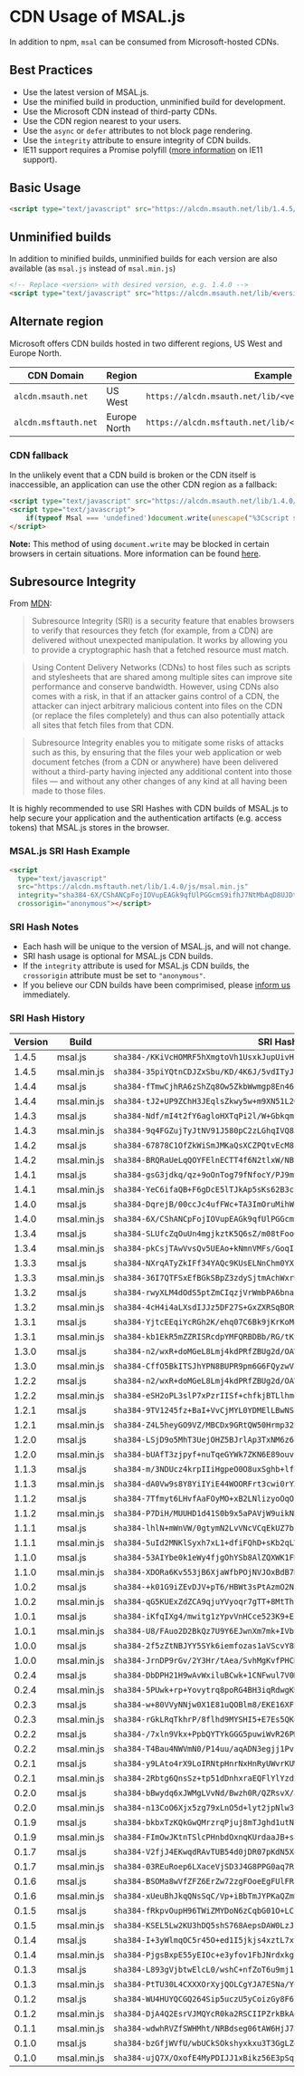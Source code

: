 # CDN Usage of MSAL.js

In addition to npm, `msal` can be consumed from Microsoft-hosted CDNs.

## Best Practices

* Use the latest version of MSAL.js.
* Use the minified build in production, unminified build for development.
* Use the Microsoft CDN instead of third-party CDNs.
* Use the CDN region nearest to your users.
* Use the `async` or `defer` attributes to not block page rendering.
* Use the `integrity` attribute to ensure integrity of CDN builds.
* IE11 support requires a Promise polyfill ([more information](https://github.com/AzureAD/microsoft-authentication-library-for-js/blob/dev/samples/msal-core-samples/VanillaJSTestApp/app/ie11-sample/README.md) on IE11 support).

## Basic Usage

<!-- CDN_LATEST -->
```html
<script type="text/javascript" src="https://alcdn.msauth.net/lib/1.4.5/js/msal.min.js"></script>
```

## Unminified builds

In addition to minified builds, unminified builds for each version are also available (as `msal.js` instead of `msal.min.js`)

```html
<!-- Replace <version> with desired version, e.g. 1.4.0 -->
<script type="text/javascript" src="https://alcdn.msauth.net/lib/<version>/js/msal.js"></script>
```

## Alternate region

Microsoft offers CDN builds hosted in two different regions, US West and Europe North.

CDN Domain          | Region       | Example
--------------------| -------------| --------
`alcdn.msauth.net`  | US West      | `https://alcdn.msauth.net/lib/<version>/js/msal.min.js`
`alcdn.msftauth.net`| Europe North | `https://alcdn.msftauth.net/lib/<version>/js/msal.min.js`

### CDN fallback

In the unlikely event that a CDN build is broken or the CDN itself is inaccessible, an application can use the other CDN region as a fallback:

```html
<script type="text/javascript" src="https://alcdn.msauth.net/lib/1.4.0/js/msal.js"></script>
<script type="text/javascript">
    if(typeof Msal === 'undefined')document.write(unescape("%3Cscript src='https://alcdn.msftauth.net/lib/1.4.0/js/msal.js' type='text/javascript' %3E%3C/script%3E"));
</script>
```

**Note:** This method of using `document.write` may be blocked in certain browsers in certain situations. More information can be found [here](https://www.chromestatus.com/feature/5718547946799104).

## Subresource Integrity

From [MDN](https://developer.mozilla.org/docs/Web/Security/Subresource_Integrity):

> Subresource Integrity (SRI) is a security feature that enables browsers to verify that resources they fetch (for example, from a CDN) are delivered without unexpected manipulation. It works by allowing you to provide a cryptographic hash that a fetched resource must match.

> Using Content Delivery Networks (CDNs) to host files such as scripts and stylesheets that are shared among multiple sites can improve site performance and conserve bandwidth. However, using CDNs also comes with a risk, in that if an attacker gains control of a CDN, the attacker can inject arbitrary malicious content into files on the CDN (or replace the files completely) and thus can also potentially attack all sites that fetch files from that CDN.

> Subresource Integrity enables you to mitigate some risks of attacks such as this, by ensuring that the files your web application or web document fetches (from a CDN or anywhere) have been delivered without a third-party having injected any additional content into those files — and without any other changes of any kind at all having been made to those files.

It is highly recommended to use SRI Hashes with CDN builds of MSAL.js to help secure your application and the authentication artifacts (e.g. access tokens) that MSAL.js stores in the browser.

### MSAL.js SRI Hash Example

```html
<script 
  type="text/javascript" 
  src="https://alcdn.msftauth.net/lib/1.4.0/js/msal.min.js" 
  integrity="sha384-6X/CShANCpFojIOVupEAGk9qfUlPGGcmS9ifhJ7NtMbAqD8UJDtwZv/q30RjFWxV" 
  crossorigin="anonymous"></script>
```

### SRI Hash Notes
- Each hash will be unique to the version of MSAL.js, and will not change.
- SRI hash usage is optional for MSAL.js CDN builds.
- If the `integrity` attribute is used for MSAL.js CDN builds, the `crossorigin` attribute must be set to `"anonymous"`. 
- If you believe our CDN builds have been comprimised, please [inform us](https://github.com/AzureAD/microsoft-authentication-library-for-js/blob/dev/SECURITY.md#reporting-a-vulnerability) immediately.


### SRI Hash History

<!-- SRI_TABLE_START -->
Version | Build       | SRI Hash
--------| ----------- | ---------------------------
1.4.5   | msal.js     | `sha384-/KKiVcHOMRF5hXmgtoVh1UsxkJupUivHchz/Mf4dYyAR8aV0t8AqZDvFohOjj8Av`
1.4.5   | msal.min.js | `sha384-35piYQtnCDJZxSbu/KD/4K6J/5vdITyJkoE5PvyejGRdu7qLGxVudvgODY+6lO6E`
1.4.4   | msal.js     | `sha384-fTmwCjhRA6zShZq8Ow5ZkbWwmgp8En46qW6yWpNEkp37MkV50I/V2wjzlEkQ8eWD`
1.4.4   | msal.min.js | `sha384-tJ2+UP9ZChH3JEqlsZkwy5w+m9XN51L2GaA8Mzp5r0z5ZHyRLMLNGaswNxiSvHYU`
1.4.3   | msal.js     | `sha384-Ndf/mI4t2fY6agloHXTqPi2l/W+GbkqmaurLsLFcr7tVUEmroJ7KtBhEFYmZe9RJ`
1.4.3   | msal.min.js | `sha384-9q4FGZujTyJtNV91J580pC2zLGhqIVQ83YzDgM7DBQpeR5gBjgKPVJ50coTKP+sw`
1.4.2   | msal.js     | `sha384-67878C1OfZkWiSmJMKaQsXCZPQtvEcM884jw9pi3b4DQ/MvuDjU7F1DEj2uqi8cr`
1.4.2   | msal.min.js | `sha384-BRQRaUeLqQOYFElnECTT4f6N2tlxW/NBv/ZUkevFIaFLfn1fmVO8Tey/Dq7YFVDY`
1.4.1   | msal.js     | `sha384-gsG3jdkq/qz+9oOnTog79fNfocY/PJ9mvoXEbRB9y9SzP5RmGPGAl/FlCWRELZDR`
1.4.1   | msal.min.js | `sha384-YeC6ifaQB+F6gDcE5lTJkAp5sKs62B3czPDAB3wiqVDKGnaCbRm3hOqGRF1r0Cu9`
1.4.0   | msal.js     | `sha384-DqrejB/00ccJc4ufFWc+TA3ImOruMihWCj6Wu9hEzRUNdqt4180qlzT0mFa6/Zp2`
1.4.0   | msal.min.js | `sha384-6X/CShANCpFojIOVupEAGk9qfUlPGGcmS9ifhJ7NtMbAqD8UJDtwZv/q30RjFWxV`
1.3.4   | msal.js     | `sha384-SLUfcZqOuUn4mgjkztK5Q6sZ/m08tFoo6K1sSGPkKN+y+QZZZ4DYFNpLmLcmMoLA`
1.3.4   | msal.min.js | `sha384-pkCsjTAwVvsQv5UEAo+kNmnVMFs/GoqIP/G9J0ZV7rC55j3hcV225SGGQJY8wwtn`
1.3.3   | msal.js     | `sha384-NXrqATyZkIFf34YAQc9KUsELNnChm0YXI0Hugq92c2abTH1Gv7He1R/t89iGIAJn`
1.3.3   | msal.min.js | `sha384-36I7QTFSxEfBGkSBpZ3zdySjtmAchWxrUHUFcLzDJVLe4dGnEwnOmp0vRfA1lek+`
1.3.2   | msal.js     | `sha384-rwyXLM4dOdS5ptZmCIqzjVrWmbPA6bnan0Fy35CYYY13MdE0gK/L0TVDnKdEQV7q`
1.3.2   | msal.min.js | `sha384-4cH4i4aLXsdIJJz5DF27S+GxZXRSqBORS4NN7kc7NyZBBIugxFyt6hQt5FiR/DuZ`
1.3.1   | msal.js     | `sha384-YjtcEEqiYcRGh2K/ehq07C6Bk9jKrKoMgdFy9YGfTxtrmzV3GyNi0DDgwhmcCNrE`
1.3.1   | msal.min.js | `sha384-kb1EkR5mZZRISRcdpYMFQRBDBb/RG/tKvYeCbgFjLUhPu54tjm1O4OPkvmOMnpPJ`
1.3.0   | msal.js     | `sha384-n2/wxR+doMGeL8Lmj4kdPRfZBUg2d/OAVqaKCoHPWOfOs1HUFU3laBvp3gv/HBOu`
1.3.0   | msal.min.js | `sha384-CffO5BkITSJhYPN8BUPR9pm6G6FQyzwV5n9JCMtcP98ik6IHSMJSAZPE2JO3AXDh`
1.2.2   | msal.js     | `sha384-n2/wxR+doMGeL8Lmj4kdPRfZBUg2d/OAVqaKCoHPWOfOs1HUFU3laBvp3gv/HBOu`
1.2.2   | msal.min.js | `sha384-eSH2oPL3slP7xPzrIISf+chfkjBTLlhmdW4oqNqSQ0wrS0EkHUZ9wiQfW575BjC6`
1.2.1   | msal.js     | `sha384-9TV1245fz+BaI+VvCjMYL0YDMElLBwNS84v3mY57pXNOt6xcUYch2QLImaTahcOP`
1.2.1   | msal.min.js | `sha384-Z4L5heyGO9VZ/MBCDx9GRtQW50Hrmp32ByIKuqwFesWyB+MDNy9ueVgclolfwj1Q`
1.2.0   | msal.js     | `sha384-LSjD9o5MhT3UejOHZ5BJrlAp3TxNM6z68DPYw3o7Q3ApJviS9kOGP0oQyTaJJd9O`
1.2.0   | msal.min.js | `sha384-bUAfT3zjpyf+nuTqeGYWk7ZKN6E89ouvkiXth6G45RG55uQERls6TtStVOBM6v4O`
1.1.3   | msal.js     | `sha384-m/3NDUcz4krpIIiHgpeO0O8uxSghb+lfBTngquAo2Zuy2fEF+YgFeP08PWFo5FiJ`
1.1.3   | msal.min.js | `sha384-dA0Vw9s8Y8YiIYiE44WOORFrt3cwi0rYXwpetCRnFYziAtXEZ4miG8TMSGo8BIyL`
1.1.2   | msal.js     | `sha384-7Tfmyt6LHvfAaFOyMO+xB2LNlizyoOqOjTpE5TozyuKLeLJCY+aeG8jTPUU/a/eu`
1.1.2   | msal.min.js | `sha384-P7DiH/MUUHD1d41S0b9x5aPAVjW9uikNHFkeERTC7JzltKCx0E7VjZeRFiFL/4Wn`
1.1.1   | msal.js     | `sha384-lhlN+mWnVW/0gtymN2LvVNcVCqEkUZ7bEGJ6/S310LrK23y+BIC/ZWEv9i3BCfrp`
1.1.1   | msal.min.js | `sha384-5uId2MNKlSyxh7xL1+dfiFQhD+sKb2qLVjX4uLrDIgnzbXOZmjO9LRjaAJbzTzKq`
1.1.0   | msal.js     | `sha384-53AIYbe0k1eWy4fjgOhYSb8AlZQXWK1FRnrXsdiH8DG6SDDF/TRQmBh9vx99l+rV`
1.1.0   | msal.min.js | `sha384-XDORa6Kv553jB6XjaWfbPOjNVJOxBdB7NfvVtFeUTNfm9LOLYyNqPPr44xxOzyxb`
1.0.2   | msal.js     | `sha384-+k01G9iZEvDJV+pT6/HBWt3sPtAzmO2Np96PfJcLalUAuAIDsXAs5BGmtESC+sLL`
1.0.2   | msal.min.js | `sha384-qG5KUExZdZCA9qjuYVyoqr7gTT+8MtThFPct1V4bcH9YiN2Z+JNlV0WUhHt3WcHO`
1.0.1   | msal.js     | `sha384-iKfqIXg4/mwitg1zYpvVnHCce523K9+EI86HrFFLKU+FSbDA7qXQtGIsRoj+0Ymg`
1.0.1   | msal.min.js | `sha384-U8/FAuo2D2BkQz7U9Y6EJwnXm7mk+IVbyIyjBgNQvcXeElulyqy4t+3NcjN5bwWF`
1.0.0   | msal.js     | `sha384-2f5zZtNBJYY5SYk6iemfozas1aVScvY8KGBTzm9K3qsUwJ5d0wB8qmXUjWfFuEZt`
1.0.0   | msal.min.js | `sha384-JrnDP9rGv/2Y3Hr/tAea/SvhMgKvfPHCK7GsjK4xH326K9AdRVUkgqS6cgG9qcLL`
0.2.4   | msal.js     | `sha384-DbDPH21H9wAvWxiluBCwk+1CNFwul7V0MO6moVjDrt5PFoId2Gm8pYamyK0xZjDU`
0.2.4   | msal.min.js | `sha384-5PUwk+rp+Yovytrq8poRG4BH3iqRdwgKUKgbnrpPVuLtu51QnrmXPBRITW50QaYK`
0.2.3   | msal.js     | `sha384-w+80VVyNNjw0X1E81uQOBlm8/EKE16XFyuZ4gUzevKSpCjl4K2fw57hDiA39azF7`
0.2.3   | msal.min.js | `sha384-rGkLRqTkhrP/8flhd9MYSHI5+E7Es5QKgUYIdsmhHW4Gjj1duJ41xBj600oBj2fw`
0.2.2   | msal.js     | `sha384-/7xln9Vkx+PpbQYTYkGGG5puwiWvR26PMZxsSQMc2Xmq8F9bgQCec8F8lOo/Uj+7`
0.2.2   | msal.min.js | `sha384-T4Bau4NWVmN0/P14uu/aqADN3egjj1Pvn3bydxBuYFT09JnhNT5CzTtEULlN+5Zp`
0.2.1   | msal.js     | `sha384-y9LAto4rX9LoIRNtpHnrNxHnRyUWvrKUWm8XXGUaK78F3+shpFU8RfaHl1RUDXld`
0.2.1   | msal.min.js | `sha384-2Rbtg6QnsSz+tp51dDnhxraEQFlYlYzdSM+j7kMfsQdR5H86QujbMZVwuaiIosjx`
0.2.0   | msal.js     | `sha384-bBwydq6xJWMgLVvNd/Bwzh0R/QZRsvX/arOoUbl+VtwxWVyBhdKUAqP5tymnXiee`
0.2.0   | msal.min.js | `sha384-n13CoO6Xjx5zg79xLnO5d+lyt2jpNlw3lUzIKLBOkxdK/KH9KzCEsD9RlqU3dLdx`
0.1.9   | msal.js     | `sha384-bkbxTzKQkGwQMrzrqPjuj8mTJghd1utNEWkG/DPLgRMSXfMFjo2AEyJML8aQZFqK`
0.1.9   | msal.min.js | `sha384-FImOwJKtnTSlcPHnbdOxnqKUrdaaJB+saURHpcRgoki6gLJQtErBLAdn1IaXykZD`
0.1.7   | msal.js     | `sha384-V2fjJ4EKwqdRAvTUB54d0jDR07pKdN5XeWiRqjUPC3ek7syTc3cVIorrXAFMElBO`
0.1.7   | msal.min.js | `sha384-03REuRoep6LXaceVjSD3J4G8PPG0aq7RltVKBpiOOfboMX4NuoGXhwRTOmaWKGeE`
0.1.6   | msal.js     | `sha384-BSOMa8wVfZFZ6ErZw72zgFOoeEgFUlFRkmt4hxHCVZtLTfc+N/e8spXZat+3K86H`
0.1.6   | msal.min.js | `sha384-xUeuBhJkqQNsSqC/Vp+iBbTmJYPKaQZmHw1FmItaMeO6cPxke0oWF7WKuGGSQXwZ`
0.1.5   | msal.js     | `sha384-fRkpvOupH96TWiZMYDoN6zCqbG01O+LCl2aKfZ1XxyaLSnI903q4xv+P8BjYAiLk`
0.1.5   | msal.min.js | `sha384-KSEL5Lw2KU3hDQ5shS768AepsDAW0LzJupGsVCcklTE+E83tCE2XXLRNifFil9F/`
0.1.4   | msal.js     | `sha384-I+3yWlmqOC5r45O+ed1I5jkjs4xztL7xtBS3qkndksNPezP3DLtcuZNBUfE/VR4r`
0.1.4   | msal.min.js | `sha384-PjgsBxpE55yEIOc+e3yfov1FbJNrdxkg2QOWb9fUG5o9QEZssu2tz0V4yW6SmXrp`
0.1.3   | msal.js     | `sha384-L893gVjbtwElcL0/wshC+nfZoT6u9mj1rHjRfiJlW4rXWSaXjhObY/0ifLdN8AjJ`
0.1.3   | msal.min.js | `sha384-PtTU30L4CXXXOrXyjQOLCgYJA7ESNa/YCaFtDzGybniBc1rkOaIFGIZPIA1qH+ap`
0.1.2   | msal.js     | `sha384-WU4HUYQCGQ264Sip5uczU5yCoizGy8F6l20Vw4+k1i+CjPXvPt/7BHsCSywsZmXQ`
0.1.2   | msal.min.js | `sha384-DjA4Q2EsrVJMQYcR0ka2RSCIIPZrkBkAepuyK7+RxnKn6HHiyRtdOg0AsQzz1ApH`
0.1.1   | msal.min.js | `sha384-wdwhRVZfSWHMht/NRBdseg06tAW6HjJ78TEgwV9JsQyeluZED3S7w54gv8wu6Woj`
0.1.0   | msal.js     | `sha384-bzGfjWVfU/wbUCkSOkshyxkxu3T3GgLZ4h6a/BAS5domaRxtf/2PbuiFI48PNjt+`
0.1.0   | msal.min.js | `sha384-ujQ7X/OxofE4MyPDIJJ1xBikz56E3pSqtH9YG3KI4uKM1jnu0ncIzWAlK3jmLfxJ`
